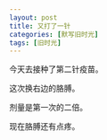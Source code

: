 ```yaml
---
layout: post
title: 又打了一针
categories: [默写旧时光]
tags: [旧时光]
---
```


今天去接种了第二针疫苗。  

这次换右边的胳膊。  

剂量是第一次的二倍。  

现在胳膊还有点疼。